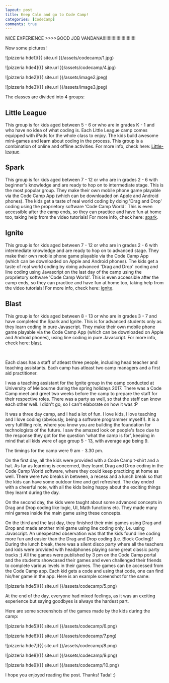 ```yaml
---
layout: post
title: Keep Calm and go to Code Camp!
categories: [CodeCamp]
comments: true
---
```


NICE EXPERIENCE >>>>GOOD JOB VANDANA!!!!!!!!!!!!!!!!!!!!!!!!!!

Now some pictures!

![pizzeria hde1]({{ site.url }}/assets/codecamp/1.jpg)

![pizzeria hde4]({{ site.url }}/assets/codecamp/4.jpg)

![pizzeria hde2]({{ site.url }}/assets/image2.jpeg)

![pizzeria hde3]({{ site.url }}/assets/image3.jpeg)

The classes are divided into 4 groups:

## Little League

This group is for kids aged between 5 - 6 or who are in grades K - 1 and who have no idea of what coding is.  Each Little League camp comes equipped with iPads for the whole class to enjoy. The kids build awesome mini-games and learn about coding in the process. This group is a combination of online and offline activities. For more info, check here: [Little-league](https://codecamp.com.au/camp-league/).

## Spark

This group is for kids aged between 7 - 12 or who are in grades 2 - 6 with beginner's knowledge and are ready to hop on to intermediate stage. This is the most popular group. They make their own mobile phone game playable via the Code Camp App (which can be downloaded on Apple and Android phones). The kids get a taste of real world coding by doing 'Drag and Drop' coding using the proprietory software 'Code Camp World'. This is even accessible after the camp ends, so they can practice and have fun at home too, taking help from the video tutorials! For more info, check here: [spark](https://codecamp.com.au/camp-spark/).

## Ignite

This group is for kids aged between 7 - 12 or who are in grades 2 - 6 with intermediate knowledge and are ready to hop on to advanced stage. They make their own mobile phone game playable via the Code Camp App (which can be downloaded on Apple and Android phones). The kids get a taste of real world coding by doing advanced 'Drag and Drop' coding and line coding using Javascript on the last day of the camp using the proprietory software 'Code Camp World'. This is even accessible after the camp ends, so they can practice and have fun at home too, taking help from the video tutorials! For more info, check here: [ignite](https://codecamp.com.au/camp-ignite/).

## Blast

This group is for kids aged between 8 - 13 or who are in grades 3 - 7 and have completed the Spark and Ignite. This is for advanced students only as they learn coding in pure Javascript. They make their own mobile phone game playable via the Code Camp App (which can be downloaded on Apple and Android phones), using line coding in pure Javascript. For more info, check here: [blast](https://codecamp.com.au/camp-blast/).

</br>

Each class has a staff of atleast three people, including head teacher and teaching assistants. Each camp has atleast two camp managers and a first aid practitioner.

I was a teaching assistant for the Ignite group in the camp conducted at University of Melbourne during the spring holidays 2017. There was a Code Camp meet and greet two weeks before the camp to prepare the staff for their respective roles. There was a party as well, so that the staff can know each other well. I didn't go, so I can't elaborate on how it was :P

It was a three day camp, and I had a lot of fun. I love kids, I love teaching and I love coding (obviously, being a software programmer myself!). It is a very fulfilling role, where you know you are building the foundation for technologists of the future. I saw the amazed look on people's face due to the response they got for the question 'what the camp is for', keeping in mind that all kids were of age group 5 - 13, with average age being 9.

The timings for the camp were 9 am - 3.30 pm.

On the first day, all the kids were provided with a Code Camp t-shirt and a hat. As far as learning is concerned, they learnt Drag and Drop coding in the Code Camp World software, where they could keep practicing at home as well. There were two breaks in between, a recess and a lunch break so that the kids can have some outdoor time and get refreshed. The day ended with a cheerful note, with all the kids being happy about the exciting things they learnt during the day.

On the second day, the kids were taught about some advanced concepts in Drag and Drop coding like logic, UI, Math functions etc. They made many mini games inside the main game using these concepts.

On the third and the last day, they finished their mini games using Drag and Drop and made another mini game using line coding only, i.e. using Javascript. An unexpected observation was that the kids found line coding more fun and easier than the Drag and Drop coding (i.e. Block Coding)! During the lunch break, there was a silent disco party where all the teachers and kids were provided with headphones playing some great classic party tracks ;) All the games were published by 3 pm on the Code Camp portal and the students showcased their games and even challenged their friends to complete various levels in their games. The games can be accessed from the Code Camp app. Each kid gets a code and using that code, one can find his/her game in the app. Here is an example screenshot for the same:

![pizzeria hde5]({{ site.url }}/assets/codecamp/5.png)

At the end of the day, everyone had mixed feelings, as it was an exciting experience but saying goodbyes is always the hardest part.

Here are some screenshots of the games made by the kids during the camp:

![pizzeria hde5]({{ site.url }}/assets/codecamp/6.png)

![pizzeria hde6]({{ site.url }}/assets/codecamp/7.png)

![pizzeria hde7]({{ site.url }}/assets/codecamp/8.png)

![pizzeria hde8]({{ site.url }}/assets/codecamp/9.png)

![pizzeria hde9]({{ site.url }}/assets/codecamp/10.png)


I hope you enjoyed reading the post. Thanks! Tada! :)

